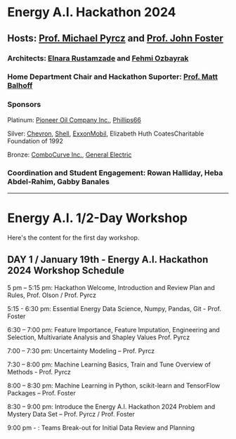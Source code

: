 # Energy A.I. Hackathon 2024

## Hosts: [Prof. Michael Pyrcz](https://twitter.com/GeostatsGuy) and [Prof. John Foster](https://twitter.com/johntfoster)

### Architects: [Elnara Rustamzade](https://www.linkedin.com/in/elnara-rustamzade-779396162/) and [Fehmi Ozbayrak](https://www.linkedin.com/in/fozbayrak)

### Home Department Chair and Hackathon Suporter: [Prof. Matt Balhoff](https://www.linkedin.com/in/matthew-balhoff-4297b247)

### Sponsors 

Platinum:
[Pioneer Oil Company Inc.](https://pioneeroil.net/), [Phillips66](https://www.phillips66.com/)

Silver:
[Chevron](https://www.chevron.com), [Shell](https://www.shell.us/), [ExxonMobil](https://corporate.exxonmobil.com/), Elizabeth Huth CoatesCharitable Foundation of 1992

Bronze:
[ComboCurve Inc.](https://www.combocurve.com/), [General Electric](https://www.ge.com/)

### Coordination and Student Engagement: Rowan Halliday, Heba Abdel-Rahim, Gabby Banales
___

# Energy A.I. 1/2-Day Workshop

Here's the content for the first day workshop.

## **DAY 1 / January 19th - Energy A.I. Hackathon 2024 Workshop Schedule**

5 pm – 5:15 pm: Hackathon Welcome, Introduction and Review Plan and Rules, Prof. Olson / Prof. Pyrcz

5:15 - 6:30 pm: Essential Energy Data Science, Numpy, Pandas, Git - Prof. Foster

6:30 – 7:00 pm: Feature Importance, Feature Imputation, Engineering and Selection, Multivariate Analysis and Shapley Values
Prof. Pyrcz

7:00 – 7:30 pm: Uncertainty Modeling – Prof. Pyrcz

7:30 – 8:00 pm: Machine Learning Basics, Train and Tune Overview of Methods - Prof. Pyrcz

8:00 – 8:30 pm: Machine Learning in Python, scikit-learn and TensorFlow Packages – Prof. Foster

8:30 – 9:00 pm: Introduce the Energy A.I. Hackathon 2024 Problem and Mystery Data Set – Prof. Pyrcz / Prof. Foster

9:00 pm - : Teams Break-out for Initial Data Review and Planning
